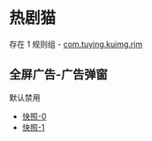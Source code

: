 # 热剧猫

存在 1 规则组 - [com.tuying.kuimg.rjm](/src/apps/com.tuying.kuimg.rjm.ts)

## 全屏广告-广告弹窗

默认禁用

- [快照-0](https://i.gkd.li/import/13166088)
- [快照-1](https://i.gkd.li/import/13166086)
